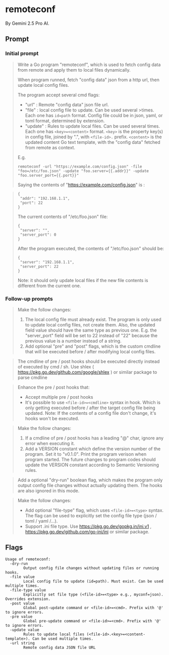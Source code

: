 # remoteconf

By Gemini 2.5 Pro AI.

## Prompt

### Initial prompt

> Write a Go program "remoteconf", which is used to fetch config data from remote and apply them to local files dynamically.
>
> When program runned, fetch "config data" json from a http url, then update local config files.
>
> The program accept several cmd flags:
>
> - "url" : Remote "config data" json file url.
> - "file" : local config file to update. Can be used several >times. Each one has `id=path` format. Config file could be in json, yaml, or toml format, determined by extension.
> - "update" : Rules to update local files. Can be used several times. Each one has `<key>=<content>` format. `<key>` is the property key(s) in config file, joined by ".", with `<file-id>.` prefix. `<content>` is the updated content Go text template, with the "config data" fetched from remote as context.
>
> E.g.
>
> ```
> remoteconf -url "https://example.com/config.json" -file "foo=/etc/foo.json" -update "foo.server={{.addr}}" -update "foo.server_port={{.port}}"
> ```
>
> Saying the contents of "https://example.com/config.json" is :

> ```
> {
>  "addr": "192.168.1.1",
>  "port": 22
> }
> ```
>
> The current contents of "/etc/foo.json" file:
>
> ```
> {
>  "server": "",
>  "server_port": 0
> }
> ```
>
> After the program executed, the contents of "/etc/foo.json" should be:
>
> ```
> {
>  "server": "192.168.1.1",
>  "server_port": 22
> }
> ```
>
> Note: it should only update local files if the new file contents is different from the current one.

### Follow-up prompts

> Make the follow changes:
>
> 1.  The local config file must already exist. The program is only used to update local config files, not create them. Also, the updated field value should have the same type as previous one. E.g. the "server_port" field will be set to 22 instead of "22" because the previous value is a number instead of a string.
> 2.  Add optional "pre" and "post" flags, which is the custom cmdline that will be executed before / after modifying local config files.

> The cmdline of pre / post hooks should be executed directly instead of executed by cmd / sh. Use shlex ( https://pkg.go.dev/github.com/google/shlex ) or similar package to parse cmdline

> Enhance the pre / post hooks that:
>
> - Accept multiple pre / post hooks
> - It's possible to use `<file-id>=<cmdline>` syntax in hook. Which is only getting executed before / after the target config file being updated. Note: If the contents of a config file don't change, it's hooks won't be executed.

> Make the follow changes:
>
> 1.  If a cmdline of pre / post hooks has a leading "@" char, ignore any error when executing it.
> 2.  Add a VERSION constant which define the version number of the program. Set it to "v0.1.0". Print the program verison when program started. The future changes to program codes should update the VERSION constant according to Semantic Versioning rules.

> Add a optional "dry-run" boolean flag, which makes the program only output config file changes without actually updating them. The hooks are also ignored in this mode.

> Make the follow changes:
>
> - Add optional "file-type" flag, which uses `<file-id>=<type>` syntax. The flag can be used to explicitly set the config file type (json / toml / yaml /...).
> - Support .ini file type. Use https://pkg.go.dev/gopkg.in/ini.v1 , https://pkg.go.dev/github.com/go-ini/ini or similar package.

## Flags

```
Usage of remoteconf:
  -dry-run
        Output config file changes without updating files or running hooks.
  -file value
        Local config file to update (id=path). Must exist. Can be used multiple times.
  -file-type value
        Explicitly set file type (<file-id>=<type> e.g., myconf=json). Overrides extension.
  -post value
        Global post-update command or <file-id>=<cmd>. Prefix with '@' to ignore errors.
  -pre value
        Global pre-update command or <file-id>=<cmd>. Prefix with '@' to ignore errors.
  -update value
        Rules to update local files (<file-id>.<key>=<content-template>). Can be used multiple times.
  -url string
        Remote config data JSON file URL
```
